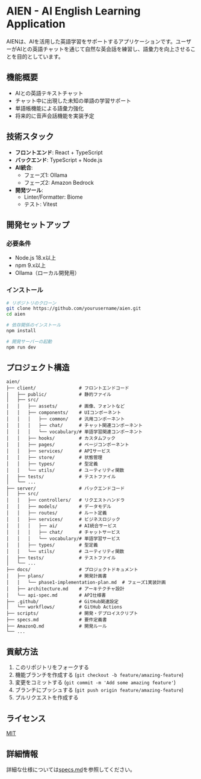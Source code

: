 # AIEN - AI English Learning Application

AIENは、AIを活用した英語学習をサポートするアプリケーションです。ユーザーがAIとの英語チャットを通じて自然な英会話を練習し、語彙力を向上させることを目的としています。

## 機能概要

- AIとの英語テキストチャット
- チャット中に出現した未知の単語の学習サポート
- 単語帳機能による語彙力強化
- 将来的に音声会話機能を実装予定

## 技術スタック

- **フロントエンド**: React + TypeScript
- **バックエンド**: TypeScript + Node.js
- **AI統合**: 
  - フェーズ1: Ollama
  - フェーズ2: Amazon Bedrock
- **開発ツール**:
  - Linter/Formatter: Biome
  - テスト: Vitest

## 開発セットアップ

### 必要条件

- Node.js 18.x以上
- npm 9.x以上
- Ollama（ローカル開発用）

### インストール

```bash
# リポジトリのクローン
git clone https://github.com/yourusername/aien.git
cd aien

# 依存関係のインストール
npm install

# 開発サーバーの起動
npm run dev
```

## プロジェクト構造

```
aien/
├── client/                # フロントエンドコード
│   ├── public/            # 静的ファイル
│   ├── src/
│   │   ├── assets/        # 画像、フォントなど
│   │   ├── components/    # UIコンポーネント
│   │   │   ├── common/    # 汎用コンポーネント
│   │   │   ├── chat/      # チャット関連コンポーネント
│   │   │   └── vocabulary/# 単語学習関連コンポーネント
│   │   ├── hooks/         # カスタムフック
│   │   ├── pages/         # ページコンポーネント
│   │   ├── services/      # APIサービス
│   │   ├── store/         # 状態管理
│   │   ├── types/         # 型定義
│   │   └── utils/         # ユーティリティ関数
│   ├── tests/             # テストファイル
│   └── ...
├── server/                # バックエンドコード
│   ├── src/
│   │   ├── controllers/   # リクエストハンドラ
│   │   ├── models/        # データモデル
│   │   ├── routes/        # ルート定義
│   │   ├── services/      # ビジネスロジック
│   │   │   ├── ai/        # AI統合サービス
│   │   │   ├── chat/      # チャットサービス
│   │   │   └── vocabulary/# 単語学習サービス
│   │   ├── types/         # 型定義
│   │   └── utils/         # ユーティリティ関数
│   ├── tests/             # テストファイル
│   └── ...
├── docs/                  # プロジェクトドキュメント
│   ├── plans/             # 開発計画書
│   │   └── phase1-implementation-plan.md  # フェーズ1実装計画
│   ├── architecture.md    # アーキテクチャ設計
│   └── api-spec.md        # API仕様書
├── .github/               # GitHub関連設定
│   └── workflows/         # GitHub Actions
├── scripts/               # 開発・デプロイスクリプト
├── specs.md               # 要件定義書
├── AmazonQ.md             # 開発ルール
└── ...
```

## 貢献方法

1. このリポジトリをフォークする
2. 機能ブランチを作成する (`git checkout -b feature/amazing-feature`)
3. 変更をコミットする (`git commit -m 'Add some amazing feature'`)
4. ブランチにプッシュする (`git push origin feature/amazing-feature`)
5. プルリクエストを作成する

## ライセンス

[MIT](LICENSE)

## 詳細情報

詳細な仕様については[specs.md](specs.md)を参照してください。
